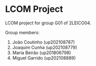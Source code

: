 # LCOM Project

LCOM project for group G01 of 2LEICO04.


Group members:

1. João Coutinho (up202108787)
2. Joaquim Cunha (up202108779)
3. Maria Beirão (up201806798)
4. Miguel Garrido (up202108889)
